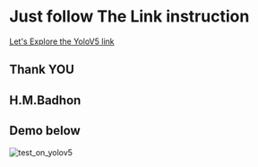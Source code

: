 
<h1> Just follow The Link instruction </h1>

 [Let's Explore the YoloV5 link ](https://docs.ultralytics.com/quick-start/)
 
<h2> Thank YOU </h2>


<h2> H.M.Badhon </h2>



<h2> Demo below </h2>
</n>

![test_on_yolov5](https://user-images.githubusercontent.com/111107434/209767621-236aa504-d754-4d9c-b0cf-f5bc395a76c2.png)
